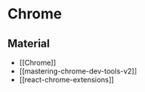 # Chrome

## Material

- [[Chrome]]
- [[mastering-chrome-dev-tools-v2]]
- [[react-chrome-extensions]]
